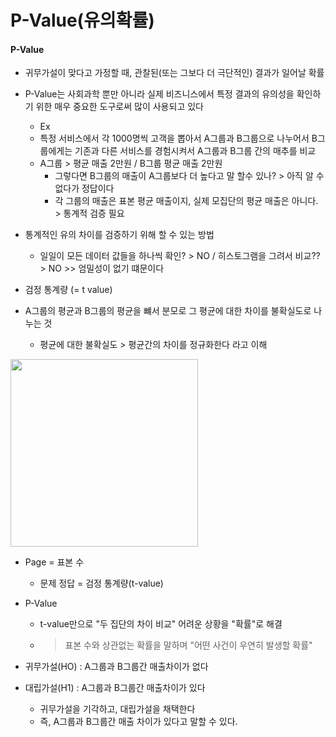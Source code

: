 P-Value(유의확률)
===

#### P-Value
+ 귀무가설이 맞다고 가정할 때, 관찰된(또는 그보다 더 극단적인) 결과가 일어날 확률
+ P-Value는 사회과학 뿐만 아니라 실제 비즈니스에서 특정 결과의 유의성을 확인하기 위한 매우 중요한 도구로써 많이 사용되고 있다

   + Ex
    + 특정 서비스에서 각 1000명씩 고객을 뽑아서 A그룹과 B그룹으로 나누어서 B그룹에게는 기존과 다른 서비스를 경험시켜서 A그룹과 B그룹 간의 매추를 비교
    + A그룹 > 평균 매출 2만원 / B그룹 평균 매출 2만원
        + 그렇다면 B그룹의 매출이 A그룹보다 더 높다고 말 할수 있나? > 아직 알 수 없다가 정답이다
        + 각 그룹의 매출은 표본 평균 매출이지, 실제 모집단의 평균 매출은 아니다. > 통계적 검증 필요

+ 통계적인 유의 차이를 검증하기 위해 할 수 있는 방법
  + 일일이 모든 데이터 값들을 하나씩 확인? > NO / 히스토그램을 그려서 비교?? > NO >> 엄밀성이 없기 떄문이다
 
+ 검정 통계량 (= t value)
+ A그룹의 평균과 B그룹의 평균을 뺴서 분모로 그 평균에 대한 차이를 불확실도로 나누는 것
  + 평균에 대한 불확실도 > 평균간의 차이를 정규화한다 라고 이해
<img src="https://github.com/user-attachments/assets/7ad094bc-2901-48b0-a4bc-6ce153968584" width="300">


+ Page = 표본 수
  + 문제 정답 = 검정 통계량(t-value)
 
+ P-Value
  + t-value만으로 "두 집단의 차이 비교" 어려운 상황을 "확률"로 해결
  + > 표본 수와 상관없는 확률을 말하며 "어떤 사건이 우연히 발생할 확률"


+ 귀무가설(HO) : A그룹과 B그룹간 매출차이가 없다
+ 대립가설(H1) : A그룹과 B그룹간 매출차이가 있다
  + 귀무가설을 기각하고, 대립가설을 채택한다
  + 즉, A그룹과 B그룹간 매출 차이가 있다고 말할 수 있다.
